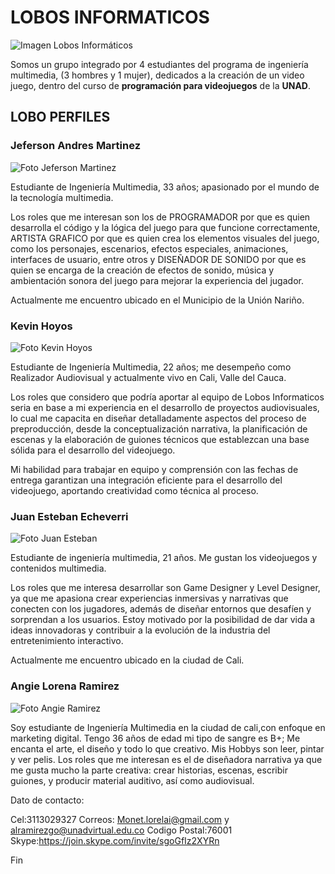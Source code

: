 # LOBOS INFORMATICOS

![Imagen Lobos Informáticos](https://github.com/JandresMV/VideoJuego/blob/main/Imagenes_Main/Lobos%20Informaticos%20600x600.jpeg)

Somos un grupo integrado por 4 estudiantes del programa de ingeniería multimedia, (3 hombres y 1 mujer), dedicados a la creación de un video juego, dentro del curso de **programación para videojuegos** de la **UNAD**.


## LOBO PERFILES

### Jeferson Andres Martinez

![Foto Jeferson Martinez](https://github.com/JandresMV/VideoJuego/blob/main/Imagenes_Main/Foto%203x4%20Jeferson%20Andres%20Martinez_.png)

Estudiante de Ingeniería Multimedia, 33 años; apasionado por el mundo de la tecnología multimedia. 

Los roles que me interesan son los de PROGRAMADOR por que es quien desarrolla el código y la lógica del juego para que funcione correctamente, ARTISTA GRAFICO por que es quien crea los elementos visuales del juego, como los personajes, escenarios, efectos especiales, animaciones, interfaces de usuario, entre otros y DISEÑADOR DE SONIDO por que es quien se encarga de la creación de efectos de sonido, música y ambientación sonora del juego para mejorar la experiencia del jugador. 

Actualmente me encuentro ubicado en el Municipio de la Unión Nariño.


### Kevin Hoyos

![Foto Kevin Hoyos](https://github.com/JandresMV/VideoJuego/blob/main/Imagenes_Main/Kevin-Hoyos-Foto-3x4.jpg)

Estudiante de Ingeniería Multimedia, 22 años; me desempeño como Realizador Audiovisual y actualmente vivo en Cali, Valle del Cauca.

Los roles que considero que podría aportar al equipo de Lobos Informaticos seria en base a mi experiencia en el desarrollo de proyectos audiovisuales, lo cual me capacita en diseñar detalladamente aspectos del proceso de preproducción, desde la conceptualización narrativa, la planificación de escenas y la elaboración de guiones técnicos que establezcan una base sólida para el desarrollo del videojuego.

Mi habilidad para trabajar en equipo y comprensión con las fechas de entrega garantizan una integración eficiente para el desarrollo del videojuego, aportando creatividad como técnica al proceso.


### Juan Esteban Echeverri

![Foto Juan Esteban](https://github.com/JandresMV/VideoJuego/blob/main/Imagenes_Main/perfi_Juan_Esteban.jpg)

Estudiante de ingeniería multimedia, 21 años. Me gustan los videojuegos y contenidos multimedia.

Los roles que me interesa desarrollar son Game Designer y Level Designer, ya que me apasiona crear experiencias inmersivas y narrativas que conecten con los jugadores, además de diseñar entornos que desafíen y sorprendan a los usuarios. Estoy motivado por la posibilidad de dar vida a ideas innovadoras y contribuir a la evolución de la industria del entretenimiento interactivo.

Actualmente me encuentro ubicado en la ciudad de Cali.


### Angie Lorena Ramirez

![Foto Angie Ramirez](https://github.com/JandresMV/VideoJuego/blob/3ccd0c84a9d199e3ed167490b47e3427397e46a7/Imagenes_Main/Angie%20Ramirez.png?raw=true)

Soy estudiante de Ingeniería Multimedia en la ciudad de cali,con enfoque en marketing digital.
Tengo 36 años de edad mi tipo de sangre es B+; Me encanta el arte, el diseño y todo lo que creativo. Mis Hobbys son leer, pintar y ver pelis.
Los roles que me interesan es el de diseñadora narrativa ya que me gusta mucho la parte creativa: 
crear historias, escenas, escribir guiones, y producir material auditivo, así como audiovisual.

Dato de contacto: 

Cel:3113029327
Correos: Monet.lorelai@gmail.com y alramirezgo@unadvirtual.edu.co
Codigo Postal:76001
Skype:https://join.skype.com/invite/sgoGfIz2XYRn


Fin